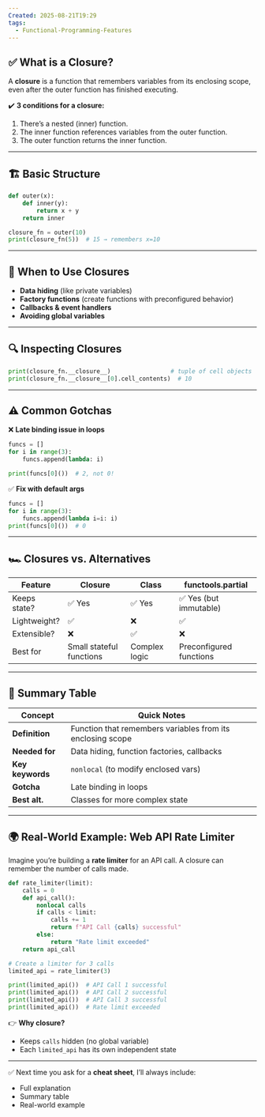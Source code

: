 ```yaml
---
Created: 2025-08-21T19:29
tags:
  - Functional-Programming-Features
---
```

## ✅ **What is a Closure?**

A **closure** is a function that remembers variables from its enclosing scope, even after the outer function has finished executing.

✔️ **3 conditions for a closure:**

1. There’s a nested (inner) function.
2. The inner function references variables from the outer function.
3. The outer function returns the inner function.

---

## 🏗 **Basic Structure**

```Python
def outer(x):
    def inner(y):
        return x + y
    return inner

closure_fn = outer(10)
print(closure_fn(5))  # 15 → remembers x=10
```

---

## 🧰 **When to Use Closures**

- **Data hiding** (like private variables)
- **Factory functions** (create functions with preconfigured behavior)
- **Callbacks & event handlers**
- **Avoiding global variables**

---

## 🔍 **Inspecting Closures**

```Python
print(closure_fn.__closure__)                 # tuple of cell objects
print(closure_fn.__closure__[0].cell_contents)  # 10
```

---

## ⚠️ **Common Gotchas**

❌ **Late binding issue in loops**

```Python
funcs = []
for i in range(3):
    funcs.append(lambda: i)

print(funcs[0]())  # 2, not 0!
```

✅ **Fix with default args**

```Python
funcs = []
for i in range(3):
    funcs.append(lambda i=i: i)
print(funcs[0]())  # 0
```

---

## 🏎 **Closures vs. Alternatives**

|Feature|Closure|Class|functools.partial|
|---|---|---|---|
|Keeps state?|✅ Yes|✅ Yes|✅ Yes (but immutable)|
|Lightweight?|✅|❌|✅|
|Extensible?|❌|✅|❌|
|Best for|Small stateful functions|Complex logic|Preconfigured functions|

---

## 📌 **Summary Table**

|Concept|Quick Notes|
|---|---|
|**Definition**|Function that remembers variables from its enclosing scope|
|**Needed for**|Data hiding, function factories, callbacks|
|**Key keywords**|`nonlocal` (to modify enclosed vars)|
|**Gotcha**|Late binding in loops|
|**Best alt.**|Classes for more complex state|

---

## 🌍 **Real-World Example: Web API Rate Limiter**

Imagine you’re building a **rate limiter** for an API call. A closure can remember the number of calls made.

```Python
def rate_limiter(limit):
    calls = 0
    def api_call():
        nonlocal calls
        if calls < limit:
            calls += 1
            return f"API Call {calls} successful"
        else:
            return "Rate limit exceeded"
    return api_call

# Create a limiter for 3 calls
limited_api = rate_limiter(3)

print(limited_api())  # API Call 1 successful
print(limited_api())  # API Call 2 successful
print(limited_api())  # API Call 3 successful
print(limited_api())  # Rate limit exceeded
```

👉 **Why closure?**

- Keeps `calls` hidden (no global variable)
- Each `limited_api` has its own independent state

---

✅ Next time you ask for a **cheat sheet**, I’ll always include:

- Full explanation
- Summary table
- Real-world example
